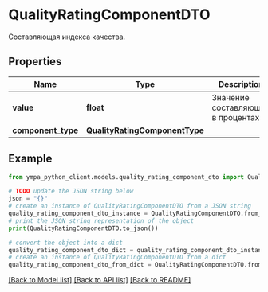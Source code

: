 # QualityRatingComponentDTO

Составляющая индекса качества.

## Properties

Name | Type | Description | Notes
------------ | ------------- | ------------- | -------------
**value** | **float** | Значение составляющей в процентах. | 
**component_type** | [**QualityRatingComponentType**](QualityRatingComponentType.md) |  | 

## Example

```python
from ympa_python_client.models.quality_rating_component_dto import QualityRatingComponentDTO

# TODO update the JSON string below
json = "{}"
# create an instance of QualityRatingComponentDTO from a JSON string
quality_rating_component_dto_instance = QualityRatingComponentDTO.from_json(json)
# print the JSON string representation of the object
print(QualityRatingComponentDTO.to_json())

# convert the object into a dict
quality_rating_component_dto_dict = quality_rating_component_dto_instance.to_dict()
# create an instance of QualityRatingComponentDTO from a dict
quality_rating_component_dto_from_dict = QualityRatingComponentDTO.from_dict(quality_rating_component_dto_dict)
```
[[Back to Model list]](../README.md#documentation-for-models) [[Back to API list]](../README.md#documentation-for-api-endpoints) [[Back to README]](../README.md)


